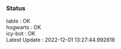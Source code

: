### Status


table : OK  
hogwarts : OK  
icy-bot : OK  
Latest Update : 2022-12-01 13:27:44.992818
